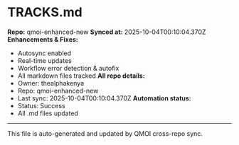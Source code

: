 # TRACKS.md

**Repo:** qmoi-enhanced-new
**Synced at:** 2025-10-04T00:10:04.370Z
**Enhancements & Fixes:**
- Autosync enabled
- Real-time updates
- Workflow error detection & autofix
- All markdown files tracked
**All repo details:**
- Owner: thealphakenya
- Repo: qmoi-enhanced-new
- Last sync: 2025-10-04T00:10:04.370Z
**Automation status:**
- Status: Success
- All .md files updated
---
This file is auto-generated and updated by QMOI cross-repo sync.
